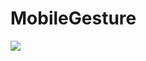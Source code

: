 # MobileGesture

[![](https://jitpack.io/v/aileelucky/MobileGesture.svg)](https://jitpack.io/#aileelucky/MobileGesture)


